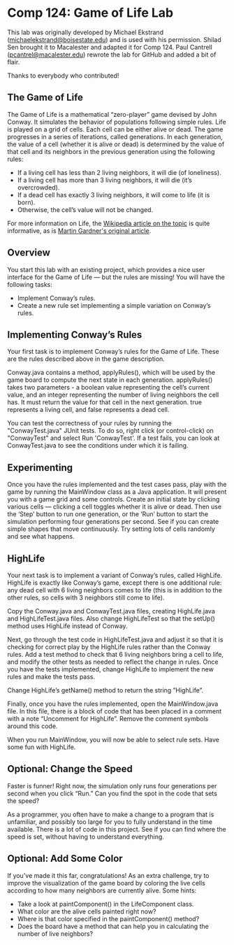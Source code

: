 Comp 124: Game of Life Lab
====

This lab was originally developed by Michael Ekstrand (michaelekstrand@boisestate.edu) and is used with his permission.
Shilad Sen brought it to Macalester and adapted it for Comp 124.
Paul Cantrell (pcantrel@macalester.edu) rewrote the lab for GitHub and added a bit of flair.

Thanks to everybody who contributed!


The Game of Life
---

The Game of Life is a mathematical “zero-player” game devised by John Conway. It simulates the behavior of populations following simple rules.  Life is played on a grid of cells. Each cell can be either alive or dead.  The game progresses in a series of iterations, called generations.  In each generation, the value of a cell (whether it is alive or dead) is determined by the value of that cell and its neighbors in the previous generation using the following rules:

- If a living cell has less than 2 living neighbors, it will die (of loneliness).
- If a living cell has more than 3 living neighbors, it will die (it’s overcrowded).
- If a dead cell has exactly 3 living neighbors, it will come to life (it is born).
- Otherwise, the cell’s value will not be changed.

For more information on Life, the [Wikipedia article on the topic](http://en.wikipedia.org/wiki/Conway%27s_Game_of_Life) is quite informative, as is [Martin Gardner's original article](http://ddi.cs.uni-potsdam.de/HyFISCH/Produzieren/lis_projekt/proj_gamelife/ConwayScientificAmerican.htm).


Overview
---

You start this lab with an existing project, which provides a nice user interface for the Game of Life — but the rules are missing!
You will have the following tasks:

- Implement Conway’s rules.
- Create a new rule set implementing a simple variation on Conway’s rules.


Implementing Conway’s Rules
---

Your first task is to implement Conway’s rules for the Game of Life. These are the rules described above in the game description.

Conway.java contains a method, applyRules(), which will be used by the game board to compute the next state in each generation. applyRules() takes two parameters - a boolean value representing the cell’s current value, and an integer representing the number of living neighbors the cell has. It must return the value for that cell in the next generation. true represents a living cell, and false represents a dead cell.

You can test the correctness of your rules by running the "ConwayTest.java" JUnit tests.  To do so, right click (or control-click) on "ConwayTest" and select Run 'ConwayTest'.  If a test fails, you can look at ConwayTest.java to see the conditions under which it is failing.


Experimenting
---

Once you have the rules implemented and the test cases pass, play with the game by running the MainWindow class as a Java application. It will present you with a game grid and some controls. Create an initial state by clicking various cells — clicking a cell toggles whether it is alive or dead. Then use the ‘Step’ button to run one generation, or the ‘Run’ button to start the simulation performing four generations per second. See if you can create simple shapes that move continuously. Try setting lots of cells randomly and see what happens.


HighLife
---

Your next task is to implement a variant of Conway’s rules, called HighLife. HighLife is exactly like Conway’s game, except there is one additional rule: any dead cell with 6 living neighbors comes to life (this is in addition to the other rules, so cells with 3 neighbors still come to life).

Copy the Conway.java and ConwayTest.java files, creating HighLife.java and HighLifeTest.java files. Also change HighLifeTest so that the setUp() method uses HighLife instead of Conway.

Next, go through the test code in HighLifeTest.java and adjust it so that it is checking for correct play by the HighLife rules rather than the Conway rules.
Add a test method to check that 6 living neighbors bring a cell to life, and modify the other tests as needed to reflect the change in rules.  Once you have the tests implemented, change HighLife to implement the new rules and make the tests pass.

Change HighLife’s getName() method to return the string ”HighLife”.

Finally, once you have the rules implemented, open the MainWindow.java file. In this file, there is a block of code that has been placed in a comment with a note “Uncomment for HighLife”. Remove the comment symbols around this code.

When you run MainWindow, you will now be able to select rule sets.  Have some fun with HighLife.


Optional: Change the Speed
---

Faster is funner! Right now, the simulation only runs four generations per second when you click “Run.” Can you find the spot in the code that sets the speed?

As a programmer, you often have to make a change to a program that is unfamiliar, and possibly too large for you to fully understand in the time available. There is a lot of code in this project. See if you can find where the speed is set, without having to understand everything.


Optional: Add Some Color
---

If you've made it this far, congratulations!  As an extra challenge, try to improve the visualization of the game board by coloring the live cells according to how many neighbors are currently alive.  Some hints:

- Take a look at paintComponent() in the LifeComponent class.
- What color are the alive cells painted right now?
- Where is that color specified in the paintComponent() method?
- Does the board have a method that can help you in calculating the number of live neighbors?
